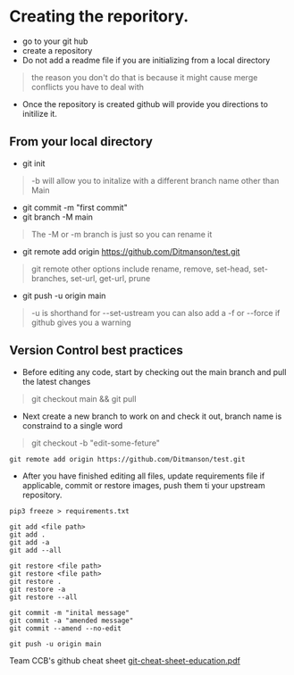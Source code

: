 # Creating the reporitory. 
- go to your git hub
- create a repository
- Do not add a readme file if you are initializing from a local directory
> the reason you don't do that is because it might cause merge conflicts you have to deal with
- Once the repository is created github will provide you directions to initilize it.
## From your local directory
- git init
> -b will allow you to initalize with a different branch name other than Main
- git commit -m "first commit"
- git branch -M main
> The -M or -m branch is just so you can rename it
- git remote add origin https://github.com/Ditmanson/test.git
> git remote other options include rename, remove, set-head, set-branches, set-url, get-url, prune
- git push -u origin main
> -u is shorthand for --set-ustream you can also add a -f or --force if github gives you a warning
## Version Control best practices
- Before editing any code, start by checking out the main branch and pull the latest changes
> git checkout main && git pull
- Next create a new branch to work on and check it out, branch name is constraind to a single word
> git checkout -b "edit-some-feture"
```shell
git remote add origin https://github.com/Ditmanson/test.git
```
- After you have finished editing all files, update requirements file if applicable, commit or restore images, push them ti your upstream repository.
```shell
pip3 freeze > requirements.txt
```
```shell
git add <file path>
git add .
git add -a
git add --all
```
```shell
git restore <file path>
git restore <file path>
git restore .
git restore -a
git restore --all
```
```shell
git commit -m "inital message"
git commit -a "amended message"
git commit --amend --no-edit 
```
```shell
git push -u origin main
```
Team CCB's github cheat sheet
[git-cheat-sheet-education.pdf](https://github.com/MayberryKory/CS3300CCB/files/12540901/git-cheat-sheet-education.pdf)
